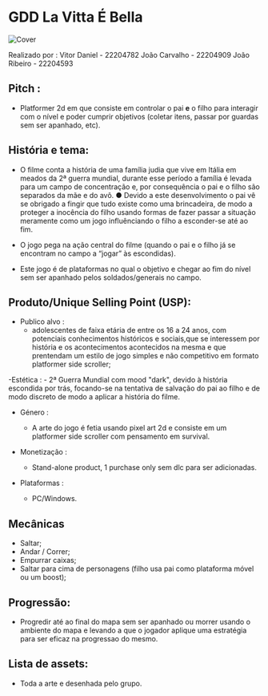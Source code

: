 ﻿# GDD La Vitta É Bella
 
  ![Cover](LaVittaEBella.jpg)

 Realizado por :
		Vitor Daniel - 22204782
		João Carvalho - 22204909
		João Ribeiro - 22204593

## Pitch :
- Platformer 2d em que consiste em controlar o pai **e** o filho para interagir
com o nível e poder cumprir objetivos (coletar itens, passar por guardas sem 
ser apanhado, etc).


## História e tema:

- O filme conta a história de uma família judia que vive em Itália em meados da
2ª guerra mundial, durante esse período a família é levada para um campo de concentração e, por consequência o pai e o
filho são separados da mãe e do avô.
●
Devido a este desenvolvimento o pai vê se obrigado a fingir que tudo existe como uma brincadeira, de modo a proteger a
inocência do filho usando formas de fazer passar a situação meramente como um jogo influênciando o filho a esconder-se
até ao fim.

- O jogo pega na ação central do filme (quando o pai e o filho já se encontram 
no campo a “jogar” às escondidas).
- Este jogo é de plataformas no qual o objetivo e chegar ao fim do nível sem ser
apanhado pelos soldados/generais no campo.

## Produto/Unique Selling Point (USP):

- Publico alvo :
	-  adolescentes de faixa etária de entre os 16 a 24 anos, com potenciais conhecimentos históricos e sociais,que se 
	interessem por história e os acontecimentos acontecidos na mesma e que prentendam um estilo de jogo simples e não 
	competitivo em formato platformer side scroller;

-Estética :
	- 2ª Guerra Mundial com mood "dark", devido à história escondida por trás, focando-se na tentativa de salvação do
	pai ao filho e de modo discreto de modo a aplicar a história do filme.


- Género :
	- A arte do jogo é fetia usando pixel art 2d e consiste em um platformer side scroller com pensamento em survival.

- Monetização :
	-  Stand-alone product, 1 purchase only sem dlc para ser adicionadas.

- Plataformas :
	-	PC/Windows.

## Mecânicas

- Saltar;
- Andar / Correr;
- Empurrar caixas;
- Saltar para cima de personagens (filho usa pai como plataforma móvel ou 
								  um boost);

## Progressão:

- Progredir até ao final do mapa sem ser apanhado ou morrer usando o ambiente do mapa e levando a que o jogador aplique
uma estratégia para ser eficaz na progressao do mesmo.

## Lista de assets:
- Toda a arte e desenhada pelo grupo.
